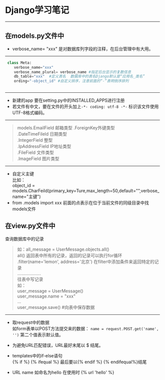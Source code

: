 # Django学习笔记
---
## 在models.py文件中
- verbose_name= "xxx" 是对数据库列字段的注释，在后台管理中有大用。

----------

```python
 class Meta:  
    verbose_name="xxx"
    verbose_name_plural= verbose_name #指定后台显示的复数信息
    db_table="xxx"  #定义表名  数据库中的表名Django默认是“应用名_类名”
    ording="-object_id" #自定义排序，注意前面的“-”表明倒序排列
    
```
---
- 新建的app 要在setting.py中的INSTALLED_APPS进行注册
- 若文件有中文，要在文件的开头加上`-*- coding: utf-8 -*-` 标识该文件使用UTF-8格式编码。

---
>models.EmailField 邮箱类型
.ForeignKey外键类型  
.DateTimeFileld 日期类型  
.IntegerField 整型  
.IpAddressField IP地址类型  
.FileField 文件类型  
.ImageField 图片类型  

---
- 自定义主键  
比如：  
object_id = models.CharFeild(primary_key=Ture,max_length=50,default="",verbose_name="主键")  
- from .models import xxx 前面的点表示在位于当前文件的同级目录中找models文件

## 在view.py文件中 
查询数据库中的记录
>如：all_message = UserMessage.objects.all()   
all() 返回表中所有的记录，返回的记录可以执行for循环  
.filter(name='lemon', address='北京') 在filter中添加条件来返回特定的记录  
...................  
往表中写记录  
如：  
user_message = UserMessage()  
user_message.name = "xxx"  
...  
user_message.save() #向表中保存数据  

---
- 取request中的数据  
如form表单以POST方法提交来的数据： `name = request.POST.get('name', '')` 第二个值表示默认值。
  
- 为避免URL匹配错误，URL最好末尾以 $ 结尾。

- templates中的if-else语句  
{% if %}  {% ifequal %} 最后要以{% endif %} {% endifequal%}结尾

- URL name 如命名为hello 在使用时 {% url 'hello' %}
